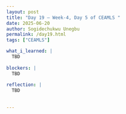 ```yaml
---
layout: post
title: "Day 19 – Week-4, Day 5 of CEAMLS "
date: 2025-06-20
author: Sogidechukwu Unegbu
permalink: /day19.html
tags: ["CEAMLS"]

what_i_learned: |  
  TBD
  
blockers: |
  TBD
  
reflection: |
  TBD
  
   
---
```

